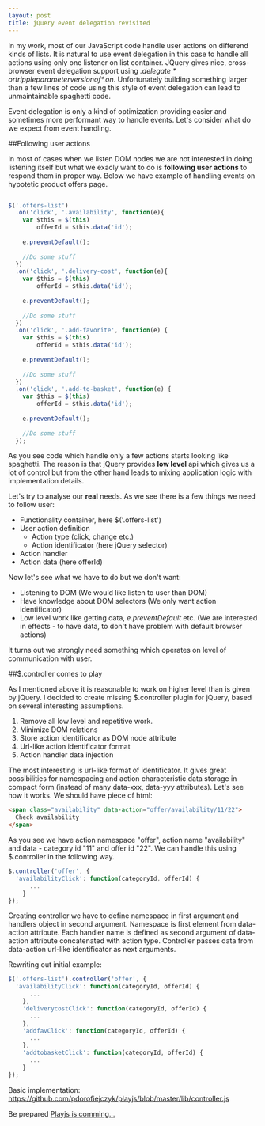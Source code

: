 ```yaml
---
layout: post
title: jQuery event delegation revisited
---
```


In my work, most of our JavaScript code handle user actions on differend kinds of lists. It is natural to use event delegation in this case to handle all actions using only one listener on list container. JQuery gives nice, cross-browser event delegation support using *$.delegate* or tripple parameter version of *$.on*. Unfortunately building something larger than a few lines of code using this style of event delegation can lead to unmaintainable spaghetti code.

Event delegation is only a kind of optimization providing easier and sometimes more performant way to handle events. Let's consider what do we expect from event handling.

##Following user actions

In most of cases when we listen DOM nodes we are not interested in doing listening itself but what we exacly want to do is **following user actions** to respond them in proper way. Below we have example of handling events on hypotetic product offers page.

```javascript

$('.offers-list')
  .on('click', '.availability', function(e){
    var $this = $(this)
        offerId = $this.data('id');
        
    e.preventDefault();
    
    //Do some stuff
  })
  .on('click', '.delivery-cost', function(e){
    var $this = $(this)
        offerId = $this.data('id');
    
    e.preventDefault();
    
    //Do some stuff
  })
  .on('click', '.add-favorite', function(e) {
    var $this = $(this)
        offerId = $this.data('id');
    
    e.preventDefault();
    
    //Do some stuff
  })
  .on('click', '.add-to-basket', function(e) {
    var $this = $(this)
        offerId = $this.data('id');
    
    e.preventDefault();
    
    //Do some stuff
  });
```

As you see code which handle only a few actions starts looking like spaghetti. The reason is that jQuery provides **low level** api which gives us a lot of control but from the other hand leads to mixing application logic with implementation details.

Let's try to analyse our **real** needs. As we see there is a few things we need to follow user:

- Functionality container, here $('.offers-list')
- User action definition
  - Action type (click, change etc.)
  - Action identificator (here jQuery selector)
- Action handler
- Action data (here offerId)

Now let's see what we have to do but we don't want:

- Listening to DOM (We would like listen to user than DOM)
- Have knowledge about DOM selectors (We only want action identificator)
- Low level work like getting data, *e.preventDefault* etc. (We are interested in effects - to have data, to don't have problem with default browser actions)

It turns out we strongly need something which operates on level of communication with user.

##$.controller comes to play

As I mentioned above it is reasonable to work on higher level than is given by jQuery. I decided to create missing $.controller plugin for jQuery, based on several interesting assumptions.

1. Remove all low level and repetitive work.
2. Minimize DOM relations
3. Store action identificator as DOM node attribute
4. Url-like action identificator format
5. Action handler data injection

The most interesting is url-like format of identificator. It gives great possibilities for namespacing and action characteristic data storage in compact form (instead of many data-xxx, data-yyy attributes). Let's see how it works. We should have piece of html:

```html
<span class="availability" data-action="offer/availability/11/22">
  Check availability
</span>
```

As you see we have action namespace "offer", action name "availability" and data - category id "11" and offer id "22". We can handle this using $.controller in the following way.

```javascript
$.controller('offer', {
  'availabilityClick': function(categoryId, offerId) {
      ...
    }
});
```

Creating controller we have to define namespace in first argument and handlers object in second argument. Namespace is first element from data-action attribute. Each handler name is defined as second argument of data-action attribute concatenated with action type. Controller passes data from data-action url-like identificator as next arguments.

Rewriting out initial example:

```javascript
$('.offers-list').controller('offer', {
  'availabilityClick': function(categoryId, offerId) {
      ...
    },
    'deliverycostClick': function(categoryId, offerId) {
      ...
    },
    'addfavClick': function(categoryId, offerId) {
      ...
    },
    'addtobasketClick': function(categoryId, offerId) {
      ...
    }
});
```

Basic implementation: https://github.com/pdorofiejczyk/playjs/blob/master/lib/controller.js

Be prepared
[Playjs is comming...](https://github.com/pdorofiejczyk/playjs)